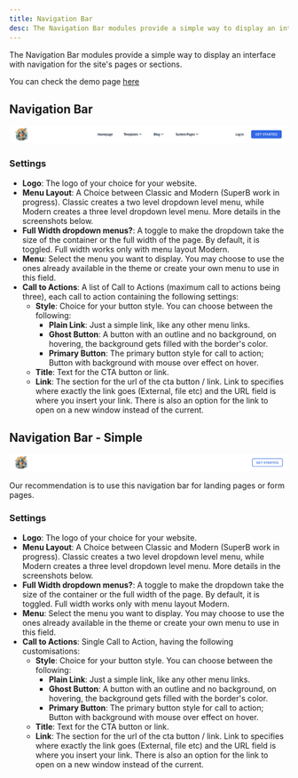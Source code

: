```yaml
---
title: Navigation Bar
desc: The Navigation Bar modules provide a simple way to display an interface with navigation for the site's pages or sections.
---
```


The Navigation Bar modules provide a simple way to display an interface with navigation for the site's pages or sections.

You can check the demo page [here](https://143910617.hs-sites-eu1.com/module-divider)

## Navigation Bar

<img src="./nav-bar.png" alt="Screenshot of Navigation Bar Module" />

### Settings
- **Logo**: The logo of your choice for your website.
- **Menu Layout**: A Choice between Classic and Modern (SuperB work in progress). Classic creates a two level dropdown level menu, while Modern creates a three level dropdown level menu. More details in the screenshots below.
- **Full Width dropdown menus?**: A toggle to make the dropdown take the size of the container or the full width of the page. By default, it is toggled. Full width works only with menu layout Modern.
- **Menu**: Select the menu you want to display. You may choose to use the ones already available in the theme or create your own menu to use in this field.
- **Call to Actions**: A list of Call to Actions (maximum call to actions being three), each call to action containing the following settings:
  - **Style**: Choice for your button style. You can choose between the following:
    - **Plain Link**: Just a simple link, like any other menu links.
    - **Ghost Button**: A button with an outline and no background, on hovering, the background gets filled with the border's color.
    - **Primary Button**: The primary button style for call to action; Button with background with mouse over effect on hover.
  - **Title**: Text for the CTA button or link.
  - **Link**: The section for the url of the cta button / link. Link to specifies where exactly the link goes (External, file etc) and the URL field is where you insert your link. There is also an option for the link to open on a new window instead of the current.

## Navigation Bar - Simple

<img src="./nav-bar-simple.png" alt="Screenshot of Navigation Bar Simple Module" />

Our recommendation is to use this navigation bar for landing pages or form pages.

### Settings
- **Logo**: The logo of your choice for your website.
- **Menu Layout**: A Choice between Classic and Modern (SuperB work in progress). Classic creates a two level dropdown level menu, while Modern creates a three level dropdown level menu. More details in the screenshots below.
- **Full Width dropdown menus?**: A toggle to make the dropdown take the size of the container or the full width of the page. By default, it is toggled. Full width works only with menu layout Modern.
- **Menu**: Select the menu you want to display. You may choose to use the ones already available in the theme or create your own menu to use in this field.
- **Call to Actions**: Single Call to Action, having the following customisations:
  - **Style**: Choice for your button style. You can choose between the following:
    - **Plain Link**: Just a simple link, like any other menu links.
    - **Ghost Button**: A button with an outline and no background, on hovering, the background gets filled with the border's color.
    - **Primary Button**: The primary button style for call to action; Button with background with mouse over effect on hover.
  - **Title**: Text for the CTA button or link.
  - **Link**: The section for the url of the cta button / link. Link to specifies where exactly the link goes (External, file etc) and the URL field is where you insert your link. There is also an option for the link to open on a new window instead of the current.

